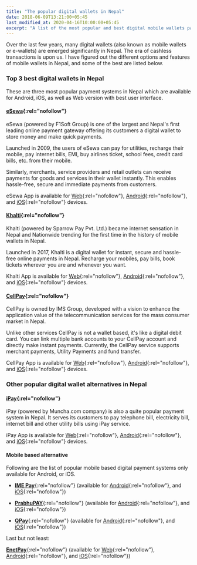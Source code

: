 ```yaml
---
title: "The popular digital wallets in Nepal"
date: 2018-06-09T13:21:00+05:45
last_modified_at: 2020-04-16T10:00:00+05:45
excerpt: "A list of the most popular and best digital mobile wallets payment systems in Nepal."
---
```


Over the last few years, many digital wallets (also known as mobile wallets or e-wallets) are emerged significantly in Nepal. The era of cashless transactions is upon us. I have figured out the different options and features of mobile wallets in Nepal, and some of the best are listed below.

### Top 3 best digital wallets in Nepal

These are three most popular payment systems in Nepal which are available for Android, iOS, as well as Web version with best user interface.

#### [eSewa](https://esewa.com.np/){:rel="nofollow"}

eSewa (powered by F1Soft Group) is one of the largest and Nepal's first leading online payment gateway offering its customers a digital wallet to store money and make quick payments.

Launched in 2009, the users of eSewa can pay for utilities, recharge their mobile, pay internet bills, EMI, buy airlines ticket, school fees, credit card bills, etc. from their mobile.

Similarly, merchants, service providers and retail outlets can receive payments for goods and services in their wallet instantly. This enables hassle-free, secure and immediate payments from customers.

eSewa App is available for [Web](https://esewa.com.np/){:rel="nofollow"}, [Android](https://play.google.com/store/apps/details?id=com.f1soft.esewa){:rel="nofollow"}, and [iOS](https://itunes.apple.com/us/app/esewa/id614370939?ls=1&mt=8){:rel="nofollow"} devices.

#### [Khalti](https://khalti.com/){:rel="nofollow"}

Khalti (powered by Sparrow Pay Pvt. Ltd.) became internet sensation in Nepal and Nationwide trending for the first time in the history of mobile wallets in Nepal.

Launched in 2017, Khalti is a digital wallet for instant, secure and hassle-free online payments in Nepal. Recharge your mobiles, pay bills, book tickets wherever you are and whenever you want.

Khalti App is available for [Web](https://khalti.com/){:rel="nofollow"}, [Android](https://play.google.com/store/apps/details?id=com.khalti){:rel="nofollow"}, and [iOS](https://itunes.apple.com/us/app/khalti/id1263400741?ls=1&mt=8){:rel="nofollow"} devices.

#### [CellPay](https://cellpay.com.np/){:rel="nofollow"}

CellPay is owned by IMS Group, developed with a vision to enhance the application value of the telecommunication services for the mass consumer market in Nepal.

Unlike other services CellPay is not a wallet based, it's like a digital debit card. You can link multiple bank accounts to your CellPay account and directly make instant payments. Currently, the CellPay service supports merchant payments, Utility Payments and fund transfer.

CellPay App is available for [Web](https://app.cellpay.com.np/){:rel="nofollow"}, [Android](https://play.google.com/store/apps/details?id=com.cellpay){:rel="nofollow"}, and [iOS](https://itunes.apple.com/us/app/cellpay/id1441280711?mt=8){:rel="nofollow"} devices.

### Other popular digital wallet alternatives in Nepal

#### [iPay](https://ipay.com.np/){:rel="nofollow"}

iPay (powered by Muncha.com company) is also a quite popular payment system in Nepal. It serves its customers to pay telephone bill, electricity bill, internet bill and other utility bills using iPay service.

iPay App is available for [Web](https://ipay.com.np/){:rel="nofollow"}, [Android](https://play.google.com/store/apps/details?id=np.com.focusone.ipay){:rel="nofollow"}, and [iOS](https://itunes.apple.com/us/app/ipay-nepal/id1091094163?ls=1&mt=8){:rel="nofollow"} devices.

#### Mobile based alternative

Following are the list of popular mobile based digital payment systems only available for Android, or iOS.

- [**IME Pay**](http://www.imepay.com.np/){:rel="nofollow"} (available for [Android](https://play.google.com/store/apps/details?id=com.swifttechnology.imepay){:rel="nofollow"}, and [iOS](https://itunes.apple.com/np/app/ime-pay/id1241888344?mt=8){:rel="nofollow"})

- [**PrabhuPAY**](https://prabhupay.com/){:rel="nofollow"} (available for [Android](https://play.google.com/store/apps/details?id=com.prabhutech.prabhupay&hl=en){:rel="nofollow"}, and [iOS](https://itunes.apple.com/np/app/prabhupay-mobile-wallet/id1451300760?mt=8){:rel="nofollow"})

- [**QPay**](http://www.qpay.com.np/){:rel="nofollow"} (available for [Android](https://play.google.com/store/apps/details?id=net.qpaysolutions.QPay){:rel="nofollow"}, and [iOS](https://itunes.apple.com/us/app/qpay-nepal/id1127765416?mt=8){:rel="nofollow"})

Last but not least:

[**EnetPay**](https://www.enetpayment.com/){:rel="nofollow"} (available for [Web](https://www.enetpayment.com/){:rel="nofollow"}, [Android](https://play.google.com/store/apps/details?id=np.com.onlinepayment){:rel="nofollow"}, and [iOS](https://itunes.apple.com/US/app/id1374131281?mt=8){:rel="nofollow"})

<!-- [**Nepzy**](https://www.nepzy.com){:rel="nofollow"} (for [Android](https://play.google.com/store/apps/details?id=com.itgc.nepzy){:rel="nofollow"} or [iOS](https://itunes.apple.com/in/app/nepzy/id1059692410?mt=8){:rel="nofollow"}) -->
